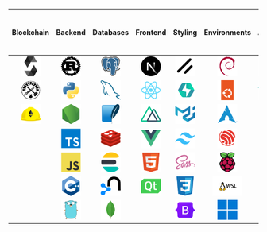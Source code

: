 | Blockchain                                                                                                                                                | &nbsp; Backend &nbsp;                                                                                                                                            | Databases                                                                                                                                                                     | Frontend                                                                                                                                          | &nbsp; Styling &nbsp;                                                                                                                                                 | Environments                                                                                                                                                          | &nbsp; API &nbsp;                                                                                                                                 | &nbsp; CI / CD &nbsp;                                                                                                                                                         |
| :-------------------------------------------------------------------------------------------------------------------------------------------------------: | :--------------------------------------------------------------------------------------------------------------------------------------------------------------: | :---------------------------------------------------------------------------------------------------------------------------------------------------------------------------: | :-----------------------------------------------------------------------------------------------------------------------------------------------: | :-------------------------------------------------------------------------------------------------------------------------------------------------------------------: | :-------------------------------------------------------------------------------------------------------------------------------------------------------------------: | :-----------------------------------------------------------------------------------------------------------------------------------------------: | :---------------------------------------------------------------------------------------------------------------------------------------------------------------------------: |
| <img src="https://github.com/devicons/devicon/blob/master/icons/solidity/solidity-original.svg" title="Solidity" alt="Solidity" width="40" height="40"/>  | <img src="https://github.com/devicons/devicon/blob/master/icons/rust/rust-original.svg" title="Rust" alt="Rust" width="40" height="40"/>                         | <img src="https://github.com/devicons/devicon/blob/master/icons/postgresql/postgresql-original.svg" title="PostgreSQL" alt="PostgreSQL" width="40" height="40"/>              | <img src="https://github.com/devicons/devicon/blob/master/icons/nextjs/nextjs-original.svg" title="NextJS" alt="NextJS" width="40" height="40"/>  | <img src="https://github.com/cxllmerichie/cxllmerichie/blob/main/images/shadcn.svg" title="shadcn/ui" alt="shadcn/ui" width="40" height="40"/>					       | <img src="https://github.com/devicons/devicon/blob/master/icons/debian/debian-original.svg" title="Debian" alt="Debian" width="40" height="40"/>                      | <img src="https://github.com/devicons/devicon/blob/master/icons/graphql/graphql-plain.svg" title="GraphQL" alt="GraphQL" width="40" height="40"/> | <img src="https://github.com/devicons/devicon/blob/master/icons/githubactions/githubactions-original.svg" title="GitHubActions" alt="GitHubActions" width="40" height="40"/>  |
| <img src="https://github.com/cxllmerichie/cxllmerichie/blob/main/images/foundry.png" title="Foundry" alt="Foundry" width="40" height="40"/>      			| <img src="https://github.com/devicons/devicon/blob/master/icons/python/python-original.svg" title="Python" alt="Python" width="40" height="40"/>                 | <img src="https://github.com/devicons/devicon/blob/master/icons/mysql/mysql-original.svg" title="MySQL" alt="MySQL" width="40" height="40"/>              					   | <img src="https://github.com/devicons/devicon/blob/master/icons/react/react-original.svg" title="React" alt="React" width="40" height="40"/>      | <img src="https://github.com/cxllmerichie/cxllmerichie/blob/main/images/chakra.svg" title="ChakraUI" alt="ChakraUI" width="40" height="40"/>					       | <img src="https://github.com/devicons/devicon/blob/master/icons/ubuntu/ubuntu-original.svg" title="Ubuntu" alt="Ubuntu" width="40" height="40"/>                      | <img src="https://github.com/devicons/devicon/blob/master/icons/grpc/grpc-original.svg" title="gRPC" alt="gRPC" width="40" height="40"/>          | <img src="https://github.com/devicons/devicon/blob/master/icons/jenkins/jenkins-original.svg" title="Jenkins" alt="Jenkins" width="40" height="40"/>                          |
| <img src="https://github.com/devicons/devicon/blob/master/icons/hardhat/hardhat-original.svg" title="Hardhat" alt="Hardhat" width="40" height="40"/>      | <img src="https://github.com/devicons/devicon/blob/master/icons/nodejs/nodejs-original.svg" title="NodeJS" alt="NodeJS" width="40" height="40"/>		  	  	   | <img src="https://github.com/devicons/devicon/blob/master/icons/sqlite/sqlite-original.svg" title="SQLite" alt="SQLite" width="40" height="40"/>                              | <img src="https://github.com/devicons/devicon/blob/master/icons/nuxtjs/nuxtjs-original.svg" title="NuxtJS" alt="NuxtJS" width="40" height="40"/>  | <img src="https://github.com/devicons/devicon/blob/master/icons/materialui/materialui-original.svg" title="MUI" alt="MUI" width="40" height="40"/>                    | <img src="https://github.com/devicons/devicon/blob/master/icons/archlinux/archlinux-original.svg" title="ArchLinux" alt="ArchLinux" width="40" height="40"/>          |                                                                                                                                                   |                                                                                                                                                                               |
|                                                                                                                                                           | <img src="https://github.com/devicons/devicon/blob/master/icons/typescript/typescript-original.svg" title="TypeScript" alt="TypeScript" width="40" height="40"/> | <img src="https://github.com/devicons/devicon/blob/master/icons/redis/redis-original.svg" title="Redis" alt="Redis" width="40" height="40"/>                              	   | <img src="https://github.com/devicons/devicon/blob/master/icons/vuejs/vuejs-original.svg" title="Vue" alt="Vue" width="40" height="40"/>          | <img src="https://github.com/devicons/devicon/blob/master/icons/tailwindcss/tailwindcss-original.svg" title="TailwindCSS" alt="TailwindCSS" width="40" height="40"/>  | <img src="https://github.com/cxllmerichie/cxllmerichie/blob/main/images/espressif.svg" title="Espressif" alt="Espressif" width="40" height="40"/>  				   |                                                                                                                                                   |                                                                                                                                                                               |
|                                                                                                                                                           | <img src="https://github.com/devicons/devicon/blob/master/icons/javascript/javascript-original.svg" title="JavaScript" alt="JavaScript" width="40" height="40"/> | <img src="https://github.com/devicons/devicon/blob/master/icons/elasticsearch/elasticsearch-original.svg" title="Elasticsearch" alt="Elasticsearch" width="40" height="40"/>  | <img src="https://github.com/devicons/devicon/blob/master/icons/html5/html5-original.svg" title="HTML5" alt="HTML" width="40" height="40"/>       | <img src="https://github.com/devicons/devicon/blob/master/icons/sass/sass-original.svg" title="SASS" alt="SASS" width="40" height="40"/>                              | <img src="https://github.com/devicons/devicon/blob/master/icons/raspberrypi/raspberrypi-original.svg" title="RaspberryPi" alt="RaspberryPi" width="40" height="40"/>  |                                                                                                                                                   |                                                                                                                                                                               |
|                                                                                                                                                           | <img src="https://github.com/devicons/devicon/blob/master/icons/cplusplus/cplusplus-original.svg" title="C++" alt="C++" width="40" height="40"/>                 | <img src="https://github.com/devicons/devicon/blob/master/icons/neo4j/neo4j-original.svg" title="Neo4j" alt="Neo4j" width="40" height="40"/>  								   | <img src="https://github.com/devicons/devicon/blob/master/icons/qt/qt-original.svg" title="Qt" alt="Qt" width="40" height="40"/>                  | <img src="https://github.com/devicons/devicon/blob/master/icons/css3/css3-original.svg" title="CSS3" alt="CSS" width="40" height="40"/>                               | <img src="https://github.com/cxllmerichie/cxllmerichie/blob/main/images/wsl.jpg" title="WSL" alt="WSL" width="60" height="40"/>  									   |                                                                                                                                                   |                                                                                                                                                                               |
|                                                                                                                                                           | <img src="https://github.com/devicons/devicon/blob/master/icons/go/go-original.svg" title="GoLang" alt="GoLang" width="40" height="40"/>						   | <img src="https://github.com/devicons/devicon/blob/master/icons/mongodb/mongodb-original.svg" title="MongoDB" alt="MongoDB" width="40" height="40"/>                          |    																																			   | <img src="https://github.com/devicons/devicon/blob/master/icons/bootstrap/bootstrap-original.svg" title="Bootstrap" alt="Tailwind" width="40" height="40"/>           | <img src="https://github.com/devicons/devicon/blob/master/icons/windows11/windows11-original.svg" title="Windows" alt="Windows" width="40" height="40"/>              |																																				   |																																											   |
